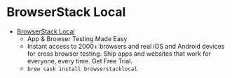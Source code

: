 # BrowserStack Local
- [BrowserStack Local](https://www.browserstack.com/)
  -  App & Browser Testing Made Easy
  - Instant access to 2000+ browsers and real iOS and Android devices for cross browser testing. Ship apps and websites that work for everyone, every time. Get Free Trial.
  - `brew cask install browserstacklocal`
